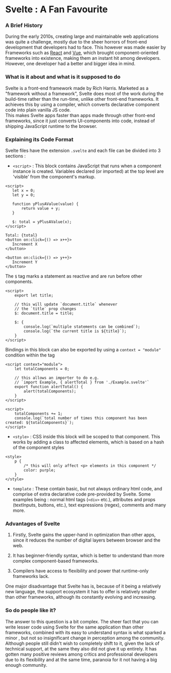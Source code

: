 # Svelte : A Fan Favourite
### A Brief History
During the early 2010s, creating large and maintainable web applications was quite a challenge, mostly due to the sheer horrors of front-end development that developers had to face. This however was made easier by Frameworks such as [React](https://reactjs.org/) and [Vue](https://vuejs.org/), which brought component-oriented frameworks into existence, making them an instant hit among developers.  However, one developer had a better and bigger idea in mind.

### What is it about and what is it supposed to do
Svelte is a front-end framework made by Rich Harris. Marketed as a "framework without a framework", Svelte does most of the work during the build-time rather than the run-time, unlike other front-end frameworks. It achieves this by using a compiler, which converts declarative component code into plain vanilla JS code.  
This makes Svelte apps faster than apps made through other front-end frameworks, since it just converts UI-components into code, instead of shipping JavaScript runtime to the browser. 

### Explaining its Code Format
Svelte files have the extension `.svelte` and each file can be divided into 3 sections : 

 - `<script>` : This block contains JavaScript that runs when a component instance is created. Variables declared (or imported) at the top level are 'visible' from the component's markup.
 ```
<script>
	let x = 0;
	let y = 0;
	
	function yPlusAValue(value) {
		return value + y;
	}
	
	$: total = yPlusAValue(x);
</script>

Total: {total}
<button on:click={() => x++}>
	Increment X
</button>

<button on:click={() => y++}>
	Increment Y
</button>
```
The `$` tag marks a statement as reactive and are run before other components.
```
<script>
	export let title;

	// this will update `document.title` whenever
	// the `title` prop changes
	$: document.title = title;

	$: {
		console.log(`multiple statements can be combined`);
		console.log(`the current title is ${title}`);
	}
</script>
```
Bindings in this block can also be exported by using a `context = "module"` condition within the tag
```
<script context="module">
	let totalComponents = 0;

	// this allows an importer to do e.g.
	// `import Example, { alertTotal } from './Example.svelte'`
	export function alertTotal() {
		alert(totalComponents);
	}
</script>

<script>
	totalComponents += 1;
	console.log(`total number of times this component has been created: ${totalComponents}`);
</script>
```
- `<style>` : CSS inside this block will be scoped to that component. This works by adding a class to affected elements, which is based on a hash of the component styles
```
<style>
	p {
		/* this will only affect <p> elements in this component */
		color: purple;
	}
</style>
```
- `template` : These contain basic, but not always ordinary html code, and comprise of extra declarative code pre-provided by Svelte. 
Some examples being : normal html tags (`<div>` etc.), attributes and props (textInputs, buttons, etc.), text expressions (regex), comments and many more.


### Advantages of Svelte
1) Firstly, Svelte gains the upper-hand in optimization than other apps, since it reduces the number of digital layers between browser and the web.

2) It has beginner-friendly syntax, which is better to understand than more complex component-based frameworks.

3) Compilers have access to flexibility and power that runtime-only frameworks lack.

One major disadvantage that Svelte has is, because of it being a relatively new language, the support ecosystem it has to offer is relatively smaller than other frameworks, although its constantly evolving and increasing.

### So do people like it?
The answer to this question is a bit complex.  The sheer fact that you can write lesser code using Svelte for the same application than other frameworks, combined with its easy to understand syntax is what sparked a minor , but not so insignificant change in perception among the community.  Although people still didn't wish to completely shift to it, given the lack of technical support,  at the same they also did not give it up entirely. It has gotten many positive reviews among critics and professional developers due to its flexibility and at the same time, paranoia for it not having a big enough community.
<br>
